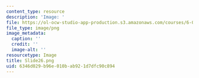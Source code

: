 ```yaml
---
content_type: resource
description: 'Image: '
file: https://ol-ocw-studio-app-production.s3.amazonaws.com/courses/6-004-computation-structures-spring-2017/6346d029b96e010bab921d7dfc90c894_Slide26.png
file_type: image/png
image_metadata:
  caption: ''
  credit: ''
  image-alt: ''
resourcetype: Image
title: Slide26.png
uid: 6346d029-b96e-010b-ab92-1d7dfc90c894
---
```

